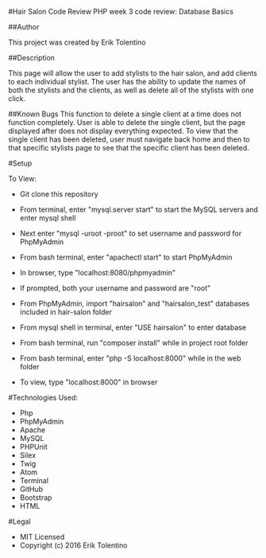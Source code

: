 #Hair Salon Code Review
PHP week 3 code review: Database Basics

##Author

This project was created by Erik Tolentino

##Description

This page will allow the user to add stylists to the hair salon, and add clients to each individual stylist. The user has the ability to update the names of both the stylists and the clients, as well as delete all of the stylists with one click.

##Known Bugs
This function to delete a single client at a time does not function completely. User is able to delete the single client, but the page displayed after does not display everything expected. To view that the single client has been deleted, user must navigate back home and then to that specific stylists page to see that the specific client has been deleted.

#Setup

To View:
* Git clone this repository

* From terminal, enter "mysql.server start" to start the MySQL servers and enter mysql shell
* Next enter "mysql -uroot -proot" to set username and password for PhpMyAdmin

* From bash terminal, enter "apachectl start" to start PhpMyAdmin
* In browser, type "localhost:8080/phpmyadmin"
* If prompted, both your username and password are "root"

* From PhpMyAdmin, import "hairsalon" and "hairsalon_test" databases included in hair-salon folder

* From mysql shell in terminal, enter "USE hairsalon" to enter database

* From bash terminal, run "composer install" while in project root folder

* From bash terminal, enter "php -S localhost:8000" while in the web folder

* To view, type "localhost:8000" in browser

#Technologies Used:

* Php
* PhpMyAdmin
* Apache
* MySQL
* PHPUnit
* Silex
* Twig
* Atom
* Terminal
* GitHub
* Bootstrap
* HTML

#Legal

* MIT Licensed
* Copyright (c) 2016 Erik Tolentino

